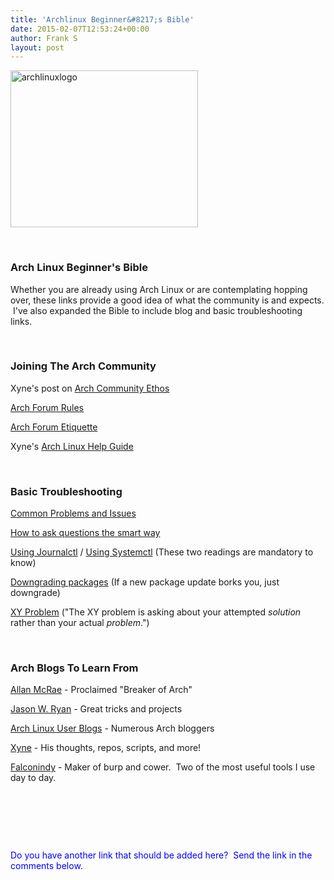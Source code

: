 ```yaml
---
title: 'Archlinux Beginner&#8217;s Bible'
date: 2015-02-07T12:53:24+00:00
author: Frank S
layout: post
---
```

<a href="http://frankshin.com/wp-content/uploads/2015/02/archlinuxlogo.png"><img class=" size-medium wp-image-417 aligncenter" src="http://frankshin.com/wp-content/uploads/2015/02/archlinuxlogo-300x251.png" alt="archlinuxlogo" width="300" height="251" /></a>

&nbsp;
<h3>Arch Linux Beginner's Bible</h3>
Whether you are already using Arch Linux or are contemplating hopping over, these links provide a good idea of what the community is and expects.  I've also expanded the Bible to include blog and basic troubleshooting links.

&nbsp;
<h3>Joining The Arch Community</h3>
Xyne's post on <a href="http://xyne.archlinux.ca/notes/arch/ethos.html">Arch Community Ethos</a>

<a href="https://bbs.archlinux.org/viewtopic.php?id=130309">Arch Forum Rules</a>

<a href="https://wiki.archlinux.org/index.php/Forum_etiquette">Arch Forum Etiquette</a>

Xyne's <a href="http://xyne.archlinux.ca/etc/dyn/img/graphviz/Arch_Linux_Help_Guide.svg">Arch Linux Help Guide</a>

&nbsp;
<h3>Basic Troubleshooting</h3>
<a href="https://bbs.archlinux.org/viewtopic.php?id=130138">Common Problems and Issues</a>

<a href="http://www.catb.org/~esr/faqs/smart-questions.html">How to ask questions the smart way</a>

<a href="https://wiki.archlinux.org/index.php/systemd#Journal">Using Journalctl</a> / <a href="https://wiki.archlinux.org/index.php/systemd#Basic_systemctl_usage">Using Systemctl</a> (These two readings are mandatory to know)

<a href="https://wiki.archlinux.org/index.php/Downgrading_packages">Downgrading packages</a> (If a new package update borks you, just downgrade)

<a href="http://xyproblem.info/">XY Problem</a> ("The XY problem is asking about your attempted <i>solution</i> rather than your actual <i>problem</i>.")

&nbsp;
<h3>Arch Blogs To Learn From</h3>
<a href="http://allanmcrae.com/">Allan McRae</a> - Proclaimed "Breaker of Arch"

<a href="http://jasonwryan.com/">Jason W. Ryan</a> - Great tricks and projects

<a href="http://archlinux.me/">Arch Linux User Blogs</a> - Numerous Arch bloggers

<a href="http://xyne.archlinux.ca/">Xyne</a> - His thoughts, repos, scripts, and more!

<a href="http://blog.falconindy.com/">Falconindy</a> - Maker of burp and cower.  Two of the most useful tools I use day to day.

&nbsp;

&nbsp;

&nbsp;

<span style="color: #0000ff;">Do you have another link that should be added here?  Send the link in the comments below.</span>

&nbsp;
